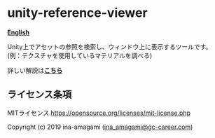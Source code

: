 # unity-reference-viewer

[**English**](README_EN.md)

Unity上でアセットの参照を検索し、ウィンドウ上に表示するツールです。  
(例：テクスチャを使用しているマテリアルを調べる)  
  
詳しい解説は[**こちら**](https://gc-career.com/tech-blog/reference-viewer/)

## ライセンス条項

MITライセンス
https://opensource.org/licenses/mit-license.php  

Copyright (c) 2019 ina-amagami (ina_amagami@gc-career.com)
